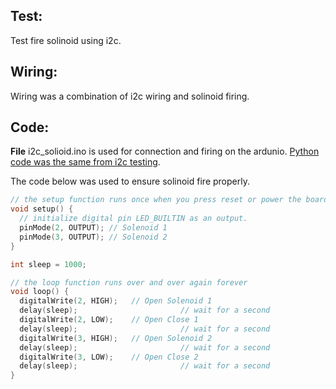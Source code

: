 ## Test:
Test fire solinoid using i2c.

## Wiring:
Wiring was a combination of i2c wiring and solinoid firing.

## Code:

**File** i2c_solioid.ino is used for connection and firing on the ardunio. [Python code was the same from i2c testing](#).  

The code below was used to ensure solinoid fire properly.  
```C++
// the setup function runs once when you press reset or power the board
void setup() {
  // initialize digital pin LED_BUILTIN as an output.
  pinMode(2, OUTPUT); // Solenoid 1
  pinMode(3, OUTPUT); // Solenoid 2
}

int sleep = 1000;

// the loop function runs over and over again forever
void loop() {
  digitalWrite(2, HIGH);   // Open Solenoid 1
  delay(sleep);                       // wait for a second
  digitalWrite(2, LOW);    // Open Close 1
  delay(sleep);                       // wait for a second
  digitalWrite(3, HIGH);   // Open Solenoid 2
  delay(sleep);                       // wait for a second
  digitalWrite(3, LOW);    // Open Close 2
  delay(sleep);                       // wait for a second
}
```




